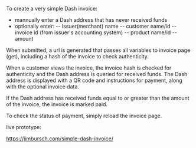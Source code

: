 To create a very simple Dash invoice:

- mannually enter a Dash address that has never received funds
- optionally enter:
-- issuer(merchant) name
-- customer name/id
-- invoice id (from issuer's accounting system)
-- product name/id
-- amount

When submitted, a url is generated that passes all variables to invoice page (get), including a hash of the invoice to check authenticity.

When a customer views the invoice, the invoice hash is checked for authenticity and the Dash address is queried for received funds. The Dash address is displayed with a QR code and instructions for payment, along with the optional invoice data.

If the Dash address has received funds equal to or greater than the amount of the invoice, the invoice is marked paid.

To check the status of payment, simply reload the invoice page.

live prototype:

https://jimbursch.com/simple-dash-invoice/
 
